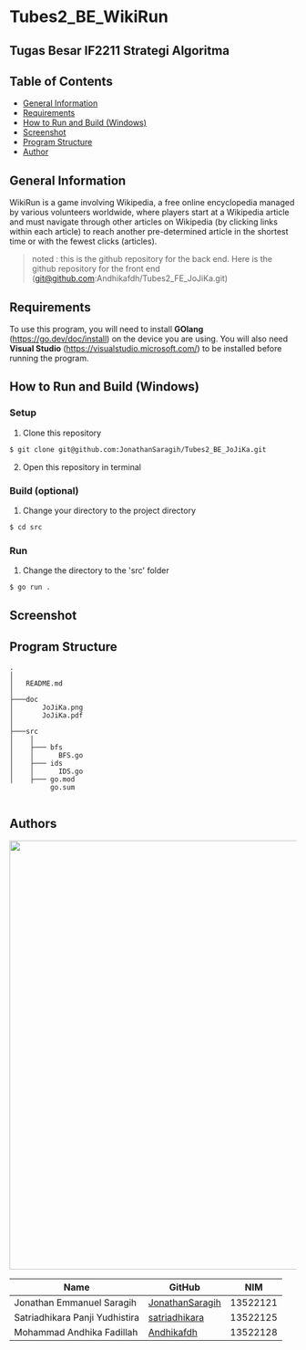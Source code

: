 # Tubes2_BE_WikiRun
## Tugas Besar IF2211 Strategi Algoritma

## **Table of Contents**
* [General Information](#general-information)
* [Requirements](#requirements)
* [How to Run and Build (Windows)](#how-to-run-and-compile-windows)
* [Screenshot](#screenshot)
* [Program Structure](#program-structure)
* [Author](#author)

## **General Information**
WikiRun is a game involving Wikipedia, a free online encyclopedia managed by various volunteers worldwide, where players start at a Wikipedia article and must navigate through other articles on Wikipedia (by clicking links within each article) to reach another pre-determined article in the shortest time or with the fewest clicks (articles).

>noted : this is the github repository for the back end. Here is the github repository for the front end (git@github.com:Andhikafdh/Tubes2_FE_JoJiKa.git)

## **Requirements**
To use this program, you will need to install **GOlang** (https://go.dev/doc/install) on the device you are using. You will also need **Visual Studio** (https://visualstudio.microsoft.com/) to be installed before running the program.

## **How to Run and Build (Windows)**
### **Setup**
1. Clone this repository <br>
```sh 
$ git clone git@github.com:JonathanSaragih/Tubes2_BE_JoJiKa.git
```
2. Open this repository in terminal

### **Build (optional)**
1. Change your directory to the project directory 
```sh 
$ cd src
```

### **Run**
1. Change the directory to the 'src' folder <br>
```sh 
$ go run .
```

## **Screenshot**


## **Program Structure**
```
.
│   
│   README.md
│
├───doc
│       JoJiKa.png
│       JoJiKa.pdf
│
├───src
│    │  
│    ├─── bfs
│    │      BFS.go
│    ├─── ids
│    │      IDS.go
│    ├─── go.mod
          go.sum
               
```

## Authors
<img src="doc/JoJiKa.png" width="752" />

| Name                  | GitHub                                            | NIM                  |
| --------------------- | ------------------------------------------------- | --------------------- |
| Jonathan Emmanuel Saragih     | [JonathanSaragih](https://github.com/JonathanSaragih)           | 13522121 |
| Satriadhikara Panji Yudhistira | [satriadhikara](https://github.com/satriadhikara) | 13522125 |
| Mohammad Andhika Fadillah   | [Andhikafdh](https://github.com/Andhikafdh)           | 13522128 |
